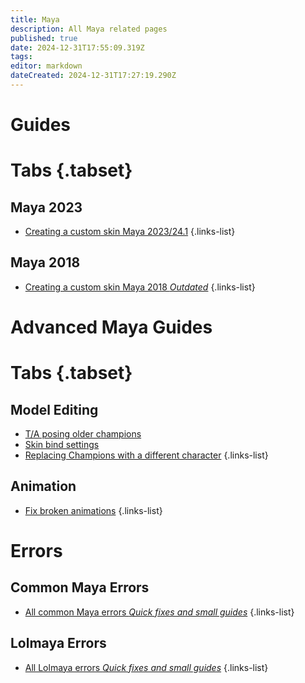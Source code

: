 ```yaml
---
title: Maya
description: All Maya related pages
published: true
date: 2024-12-31T17:55:09.319Z
tags: 
editor: markdown
dateCreated: 2024-12-31T17:27:19.290Z
---
```


# Guides

# Tabs {.tabset}
## Maya 2023
- [Creating a custom skin Maya 2023/24.1](/specific-guide/3d-modelling/maya/2023)
 {.links-list}
 
## Maya 2018
- [Creating a custom skin Maya 2018 *Outdated*](/specific-guide/maya/2018)
 {.links-list}

# Advanced Maya Guides
# Tabs {.tabset}
## Model Editing
- [T/A posing older champions](/specific-guide/3d-modelling/maya/tposeoldchamps)
- [Skin bind settings](/specific-guide/3d-modelling/maya/bind-settings)
- [Replacing Champions with a different character](/specific-guide/3d-modelling/Replacing-Champion-With-Different-Model)
{.links-list}

## Animation
- [Fix broken animations](/specific-guide/animation/maya/fix-broken-animations)
{.links-list}


# Errors

## Common Maya Errors

- [All common Maya errors *Quick fixes and small guides*](/core-guides/tools/maya/errorlist)
{.links-list}

## Lolmaya Errors

- [All Lolmaya errors *Quick fixes and small guides*](/core-guides/tools/maya/lolmaya-errorlist)
{.links-list}